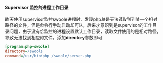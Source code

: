 #### Supervisor 监控的进程工作目录

昨天使用supervisor监控swoole进程时，发现php总是无法读取到到某一个相对路径的文件，但是命令行手动启动却可以，后来才意识到是supervisor的工作目录问题，由于没有给监控的进程设置默认工作目录，读取文件使用的是相对路径，导致无法找到相应的文件。添加**directory**参数即可

```ini
[program:php-swoole]
directory=/swoole
command=/usr/bin/php /swoole/server.php
```

